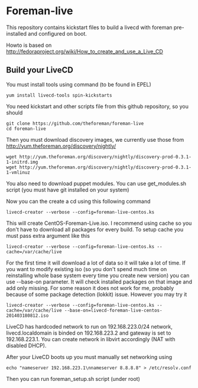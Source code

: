 Foreman-live
============

This repository contains kickstart files to build a livecd with foreman 
pre-installed and configured on boot.

Howto is based on http://fedoraproject.org/wiki/How_to_create_and_use_a_Live_CD

Build your LiveCD
-----------------

You must install tools using command (to be found in EPEL)

    yum install livecd-tools spin-kickstarts

You need kickstart and other scripts file from this github repository, 
so you should

    git clone https://github.com/theforeman/foreman-live
    cd foreman-live

Then you must download discovery images, we currently use those 
from http://yum.theforeman.org/discovery/nightly/

    wget http://yum.theforeman.org/discovery/nightly/discovery-prod-0.3.1-1-initrd.img
    wget http://yum.theforeman.org/discovery/nightly/discovery-prod-0.3.1-1-vmlinuz

You also need to download puppet modules. You can use get_modules.sh 
script (you must have git installed on your system)

Now you can the create a cd using this following command

    livecd-creator --verbose --config=foreman-live-centos.ks

This will create CentOS-Foreman-Live.iso. I recommend using cache so you don't
have to download all packages for every build. To setup cache you must pass
extra argument like this

    livecd-creator --verbose --config=foreman-live-centos.ks --cache=/var/cache/live

For the first time it will download a lot of data so it will take a lot of time.
If you want to modify existing iso (so you don't spend much time on reinstalling
whole base system every time you create new version) you can use --base-on parameter.
It will check installed packages on that image and add only missing. For some reason
it does not work for me, probably because of some package detection (lokkit) issue.
However you may try it

    livecd-creator --verbose --config=foreman-live-centos.ks --cache=/var/cache/live --base-on=livecd-foreman-live-centos-201403180812.iso

LiveCD has hardcoded network to run on 192.168.223.0/24 network, livecd.localdomain 
is binded on 192.168.223.2 and gateway is set to 192.168.223.1. 
You can create network in libvirt accordingly (NAT with disabled DHCP).

After your LiveCD boots up you must manually set networking using

    echo "nameserver 192.168.223.1\nnameserver 8.8.8.8" > /etc/resolv.conf

Then you can run foreman_setup.sh script (under root)
